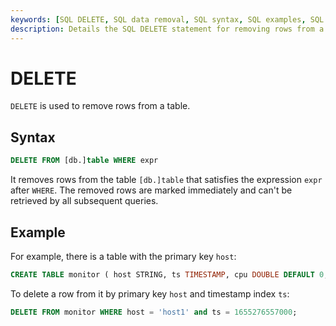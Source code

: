 ```yaml
---
keywords: [SQL DELETE, SQL data removal, SQL syntax, SQL examples, SQL conditional deletion]
description: Details the SQL DELETE statement for removing rows from a table based on a specified condition, including syntax and examples.
---
```


# DELETE

`DELETE` is used to remove rows from a table.

## Syntax

```sql
DELETE FROM [db.]table WHERE expr
```

It removes rows from the table `[db.]table` that satisfies the expression `expr` after `WHERE`. The removed rows are marked immediately and can't be retrieved by all subsequent queries.

## Example

For example, there is a table with the primary key `host`:

```sql
CREATE TABLE monitor ( host STRING, ts TIMESTAMP, cpu DOUBLE DEFAULT 0, memory DOUBLE, TIME INDEX (ts), PRIMARY KEY(host)) ;
```

To delete a row from it by primary key `host` and timestamp index `ts`:

```sql
DELETE FROM monitor WHERE host = 'host1' and ts = 1655276557000;
```
